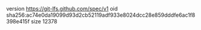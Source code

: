 version https://git-lfs.github.com/spec/v1
oid sha256:ac74e0da19099d93d2cb52119adf933e8024dcc28e859dddfe6ac1f8398e415f
size 12378
